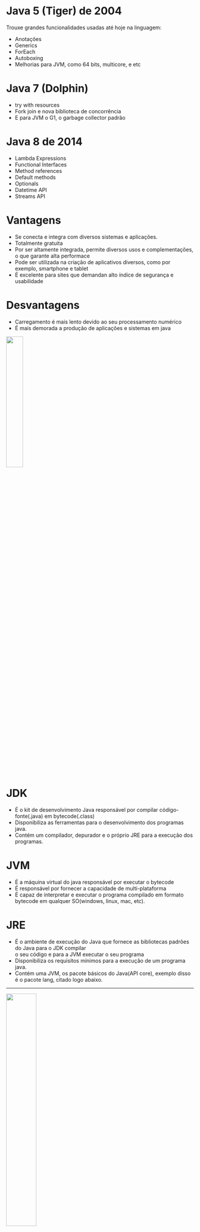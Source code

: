 # Java 5 (Tiger) de 2004 <br/> 
Trouxe grandes funcionalidades usadas até hoje na linguagem: <br/> 
* Anotações <br/>  
* Generics <br/> 
* ForEach <br/> 
* Autoboxing <br/> 
* Melhorias para JVM, como 64 bits, multicore, e etc <br/> 

# Java 7 (Dolphin) <br/> 
* try with resources <br/> 
* Fork join e nova biblioteca de concorrência <br/> 
* E para JVM o G1, o garbage collector padrão <br/> 

# Java 8 de 2014 <br/> 
* Lambda Expressions <br/> 
* Functional Interfaces <br/> 
* Method references <br/> 
* Default methods <br/> 
* Optionals <br/> 
* Datetime API <br/> 
* Streams API <br/> 

# Vantagens 
* Se conecta e integra com diversos sistemas e aplicações. <br/> 
* Totalmente gratuita 
* Por ser altamente integrada, permite diversos usos e complementações, o que garante alta performace <br/> 
* Pode ser utilizada na criação de aplicativos diversos, como por exemplo, smartphone e tablet <br/> 
* É excelente para sites que demandan alto índice de segurança e usabilidade

# Desvantagens 
* Carregamento é mais lento devido ao seu processamento numérico <br/> 
* É mais demorada a produção de aplicações e sistemas em java 
<img src="https://static.wixstatic.com/media/463745_45dbc046204341feb1fde53fcbf99fa2~mv2.gif" width="30%" />  

# JDK <br/> 
* É o kit de desenvolvimento Java responsável por compilar código-fonte(.java) em bytecode(.class) <br/> 
* Disponibiliza as ferramentas para o desenvolvimento dos programas java. <br/> 
* Contém um compilador, depurador e o próprio JRE para a execução dos programas. <br/> 

# JVM <br/> 
* É a máquina virtual do java responsável por executar o bytecode <br/> 
* É responsável por fornecer a capacidade de multi-plataforma <br/> 
* É capaz de interpretar e executar o programa compilado em formato bytecode em qualquer SO(windows, linux, mac, etc).<br/> 
# JRE <br/> 
* É o ambiente de execução do Java que fornece as bibliotecas padrões do Java para o JDK compilar <br/> 
o seu código e para a JVM  executar o seu programa<br/> 
* Disponibiliza os requisitos mínimos para a execução de um programa java. <br/> 
* Contém uma JVM, os pacote básicos do Java(API core), exemplo disso é o pacote lang, citado logo abaixo. <br/> 
<hr> 
<img src="https://dicasdejava.com.br/images/jdk_jre_jvm.png" width="40%" /> 
<hr> 
# JAR FILE(Java ARchive) <br/> 
* Através de jars podemos facilitar o compatilhamento do nosso código entre equipes. <br/> 
* Ao exportarmos um projeto, e selecionar a opção JAR FIle, desmarcamos os arquivos .classpath e .project. <br/>
* É necessário que a opção _"Export generated class files and resources"_ esteja marcada. <br/> 
Em "Jar File", utilizando uma pasta de fácil acesso, no qual sertá gravado o arquivo jar que <br/> 
será criado. <br/> 

* Para testar o arquivo jar recém criado, crie um novo projeto java, feche os demais projetos para<br/> 
que seja mais fácil focar o novo projeto. <br/> 

* Esse jar precisa estar no class path. Clicando com o botão direito dentro da pasta libs, escolha<br/> 
a opção _add to build path_

# Maven <br/> 
* O Maven organiza os JARs(código compilado, código fonte e documentação) em um repositório central que é público.<br/> 

# java.lang.String 
* Todos os métodos funcionam nessa linha: devolvem uma nova String, respeitando o conceito de imutabilidade.<br/>
Isso significa que, uma vez criado, não pode ser alterado, por isso qualquer <br/> 
alteração cria um novo objeto String. <br/> 
 
>> public class OlaMundo{ <br/> 
>> public static void main(String[] args){<br/> 
>> System.out.println("Olá mundo em Java"); <br/> 
>>   }<br/> 
>> } <br/> 
 
Exemplos: <br/>  

>>String nome = "Alura" <br/> 
>>String outra = new String("Alura"); <br/> 
>>String outra = nome.toUpperCase(); <br/> 
>>System.out.println(nome); <br/> 
>>System.out.println(outra); <br/>  

# Cast <br/> 
* Transforma uma referência genérica em uma referência específica <br/> 

_Cast explícito e implícito de primitivos_ <br/> 
**Type Cast**  uma conversão de um tipo para outro. <br/> 

**CAST IMPLÍCITO** <br/> 
>>int numero = 3; <br/> 
>>double valor = numero <br/> 

**CAST EXPLÍCITO** <br/> 
>>int numero = 3; <br/> 
>>double valor = (double) numero; <br/> 

_Cast implícito e explícito de referências_ <br/> 
>> ContaCorrente cc1 = new ContaCorrente(22, 33); <br/> 
>> Conta conta = cc1; <br/> 
>> ContaCorrente cc1 = new ContaCorrente(22,33); <br/> 
>> Conta conta = (Conta) cc1; <br/> 

__ClassCast Exception__
* É do pacote java.lang <br/> 
* É lançada quando o type Cast falha. 

# Array do tipo Object <br/> 
* Pode guardar qualquer tipo de referência <br/> 
* Para converter uma referência genérica para uma mais específica usamos um type cast.  <br/> 
* para receber valores ao chamar o programa Java na linha de comando, podemos usar o array String[] no método main <br/> 


# Generics <br/> 
Entraram na versão 1.5 da plataforma Java e foram levemente melhorados no Java 1.7 <br/> 
Seus principais benefícios são: <br/> 
* O código mais legível, já que fica explícito o tipo dos elementos <br/> 
* Evita casts excessivos <br/> 
* Antecipa problemas de casts no momento da compilação <br/> 
Ex: <br/> 
>> ArrayList<String> lista = new ArrayList<>(); <br/> 
>> lista.add("Ane");  <br/> 

**Lista com capacidade definida** <br/> 
 Um arrayList é um array dinâmico, ou seja, por "baixo dos panos" <br/> 
 é usado um array, mas sem se preocupar com as limitações <br/> 
 de um array normal; <br/> 
 Para criar uma lista com a quantidade de itens pré definidos, <br/> 
 basta fazer como na linha abaixo: <br/> 
 >> ArrayList lista = new ArrayList(*); <br/> 
 Onde (*) é a capacidade desejada do array. 
 
 
 <hr> 
 
>> ArrayList<Conta> lista = new ArrayList<Conta>(); <br/> 

>> Conta cc = new ContaCorrente(22,11); <br/> 
>> lista.add(cc); <br/> 

>> Conta cc2 = new ContaCorrente(22,22); <br/> 
>> lista.add(cc2); <br/> 

// outra referência <br/> 
>> Conta cc3 = new ContaCorrente(22, 22); <br/> 

// devolve true ou false <br/> 
>> boolean existe = lista.contains(cc3); <br/> 

>> System.out.println("Já existe?" + existe); <br/> 

>> for(Conta conta : lista){ <br/> 
	 // == sempre compara as referências 	<br/> 
	>> //if(conta == cc2){
	>> //	System.out.println("Já tenho outra conta!"); <br/> 
	>> //}	<br/> 

	>> if(conta.ehIgual(cc3)){ <br/> 
	>>  		System.out.println("Já tenho essa conta!"); 	<br/> 
	>>}<br/> 
>>} <br/> 



>> public boolean ehIgual(Conta outra){<br/> 
>> if(this.agencia != outra.agencia){<br/> 
>>	return false; 	<br/> 
>>	}<br/> 
>>	if(this.numero != outra.numero){ <br/> 
>>	return false; 	<br/> 
>>}<br/> 
>>return true; <br/> 
>> } <br/> 
>> 


>> public static void main(String[] args){ <br/> 
	
	>> Conta cc1 = new ContaCorrente(22, 11); <br/>  
	>> Conta cc2 = new ContaCorrente(22, 22); <br/> 

	>> boolean igual = cc1.ehIgual(cc2); <br/> 
	>> System.out.println(igual); <br/> 

>> } <br/> 


>> @Override <br/> 
>> public boolean equals(Object ref){<br/> 
//cast de um referencia mais genérica para um mais específica <br/> 
>> 	Conta outra = (Conta) ref; <br/> 

	>> if(this.agencia != outra.agencia){<br/> 
	>>	return false; <br/> 
	>>} <br/> 
	
	>> if(this.numero != outra.numero){ <br/> 
	>>	return false; <br/> 
	>> } <br/> 
	>> return true;  <br/> 
>> } <br/> 

# Equals <br/> 
* Devemos sobrescrever para definir o critério de igualdade  <br/> 
* A implementação padrão compara as referências <br/> 
* É definido na classe Object <br/> 

